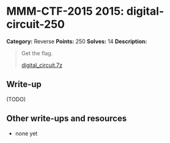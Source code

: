 # MMM-CTF-2015 2015: digital-circuit-250

**Category:** Reverse
**Points:** 250
**Solves:** 14
**Description:**

> Get the flag.
>
> [digital_circuit.7z](digital_circuit.7z-3c5f180662a42779530292328c3dc3bbf94c3745ab5d2074e231e6f2e68d94bb)
>
>


## Write-up

(TODO)

## Other write-ups and resources

* none yet
